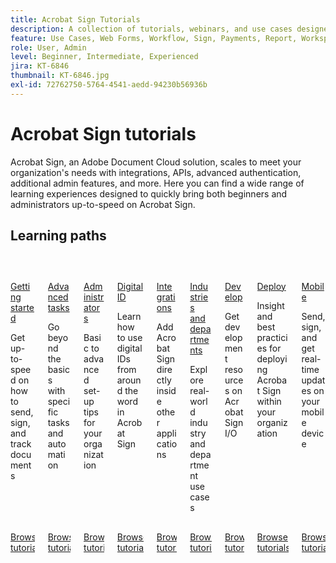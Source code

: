 ```yaml
---
title: Acrobat Sign Tutorials
description: A collection of tutorials, webinars, and use cases designed to quickly bring both beginners and administrators up-to-speed on Acrobat Sign
feature: Use Cases, Web Forms, Workflow, Sign, Payments, Report, Workspace, Deadline, Administration, Digital ID, Form, Integrations, Mobile, Skill Builder
role: User, Admin
level: Beginner, Intermediate, Experienced
jira: KT-6846
thumbnail: KT-6846.jpg
exl-id: 72762750-5764-4541-aedd-94230b56936b
---
```

# Acrobat Sign tutorials

Acrobat Sign, an Adobe Document Cloud solution, scales to meet your organization's needs with integrations, APIs, advanced authentication, additional admin features, and more. Here you can find a wide range of learning experiences designed to quickly bring both beginners and administrators up-to-speed on Acrobat Sign.

<div id="recs-overview-body-1"></div>
<div id="recs-overview-body-2"></div>
<div id="recs-overview-body-3"></div>
<div id="recs-overview-body-4"></div>
<div id="recs-overview-body-5"></div>
<div id="recs-overview-body-6"></div>

## Learning paths

<!-- Comment -->
<!-- CARDS

* https://experienceleague.adobe.com/en/docs/document-cloud-learn/sign-learning-hub/getting-started/beginner-users-overview
  {target = _self}
  {title = Getting started}
  {description = Get up-to-speed on how to send, sign, and track documents}
  {image = https://experienceleague.adobe.com/en/docs/document-cloud-learn/sign-learning-hub/media_18ba3ceee7595f1e28a75a6592e8a4bb37cb71fab.png?width=400&format=webply&optimize=medium}
  {cta = Browse tutorials}
* https://experienceleague.adobe.com/en/docs/document-cloud-learn/sign-learning-hub/advanced-tasks/advanced-users-overview
  {target = _self}
  {title = Advanced tasks}
  {description = Go beyond the basics with specific tasks and automation}
  {image = https://experienceleague.adobe.com/en/docs/document-cloud-learn/sign-learning-hub/media_146ddb86d3ad9a5f6209f6a4b6d0d64cb49468b9e.png?width=400&format=webply&optimize=medium}
  {cta = Browse tutorials}
* https://experienceleague.adobe.com/en/docs/document-cloud-learn/sign-learning-hub/admin-set-up/intro-admin-overview
  {target = _self}
  {title = Administrators}
  {description = Basic to advanced set-up tips for your organization}
  {image = https://experienceleague.adobe.com/en/docs/document-cloud-learn/sign-learning-hub/media_111971e7e23b65f50e06f84ac9790847f3a22a072.png?width=400&format=webply&optimize=medium}
  {cta = Browse tutorials}
* https://experienceleague.adobe.com/en/docs/document-cloud-learn/sign-learning-hub/digital-id/digitalid-overview
  {target = _self}
  {title = Digital ID}
  {description = Learn how to use digital IDs from around the word in Acrobat Sign}
  {image = https://experienceleague.adobe.com/en/docs/document-cloud-learn/sign-learning-hub/media_1824487d546924662b61ff3b7775ddede42f53294.png?width=400&format=webply&optimize=medium}
  {cta = Browse tutorials}
* https://experienceleague.adobe.com/en/docs/document-cloud-learn/sign-learning-hub/integrations/integrations-overview
  {target = _self}
  {title = Integrations}
  {description = Add Acrobat Sign directly inside other applications}
  {image = https://experienceleague.adobe.com/en/docs/document-cloud-learn/sign-learning-hub/media_1e9daa7a15754eb2f98528bb142c7f8d35c8ea37f.png?width=400&format=webply&optimize=medium}
  {cta = Browse tutorials}
* https://experienceleague.adobe.com/en/docs/document-cloud-learn/sign-learning-hub/expand/expand-inspire-overview
  {target = _self}
  {title = Industries and departments}
  {description = Explore real-world industry and department use cases}
  {image = https://experienceleague.adobe.com/en/docs/document-cloud-learn/sign-learning-hub/media_1429cec59ff57c920dcb7ee25284cfab92ac132de.png?width=400&format=webply&optimize=medium}
  {cta = Browse tutorials}
* https://experienceleague.adobe.com/en/docs/document-cloud-learn/sign-learning-hub/develop/develop-overview
  {target = _self}
  {title = Develop}
  {description = Get development resources on Acrobat Sign I/O}
  {image = https://experienceleague.adobe.com/en/docs/document-cloud-learn/sign-learning-hub/media_1ea321c07076da85df029aea9cb40a57d3bb5b980.png?width=400&format=webply&optimize=medium}
  {cta = Browse tutorials}
* https://experienceleague.adobe.com/en/docs/document-cloud-learn/sign-learning-hub/deploy/deploy-overview
  {target = _self}
  {title = Deploy}
  {description = Insight and best practicies for deploying Acrobat Sign within your organization}
  {image = https://experienceleague.adobe.com/en/docs/document-cloud-learn/sign-learning-hub/media_1eeb82a8f9e7b30fbc2eff133888ccaf827fe9cd6.png?width=400&format=webply&optimize=medium}
  {cta = Browse tutorials}
* https://experienceleague.adobe.com/en/docs/document-cloud-learn/sign-learning-hub/mobile/mobile-overview
  {target = _self}
  {title = Mobile}
  {description = Send, sign, and get real-time updates on your mobile device}
  {image = https://experienceleague.adobe.com/en/docs/document-cloud-learn/sign-learning-hub/media_12404baf4a5b172beb0dfce0073e8970c2c59d669.png?width=400&format=webply&optimize=medium}
  {cta = Browse tutorials}
  
-->
<!-- START CARDS HTML - DO NOT MODIFY BY HAND -->
<div class="columns">
    <div class="column is-half-tablet is-half-desktop is-one-third-widescreen" aria-label="Getting started">
        <div class="card" style="height: 100%; display: flex; flex-direction: column; height: 100%;">
            <div class="card-image">
                <figure class="image x-is-16by9">
                    <a href="https://experienceleague.adobe.com/en/docs/document-cloud-learn/sign-learning-hub/getting-started/beginner-users-overview" title="Getting started" target="_self" rel="referrer">
                        <img class="is-bordered-r-small" src="https://experienceleague.adobe.com/en/docs/document-cloud-learn/sign-learning-hub/media_18ba3ceee7595f1e28a75a6592e8a4bb37cb71fab.png?width=400&format=webply&optimize=medium" alt="Getting started"
                             style="width: 100%; aspect-ratio: 16 / 9; object-fit: cover; overflow: hidden; display: block; margin: auto;">
                    </a>
                </figure>
            </div>
            <div class="card-content is-padded-small" style="display: flex; flex-direction: column; flex-grow: 1; justify-content: space-between;">
                <div class="top-card-content">
                    <p class="headline is-size-6 has-text-weight-bold">
                        <a href="https://experienceleague.adobe.com/en/docs/document-cloud-learn/sign-learning-hub/getting-started/beginner-users-overview" target="_self" rel="referrer" title="Getting started">Getting started</a>
                    </p>
                    <p class="is-size-6">Get up-to-speed on how to send, sign, and track documents</p>
                </div>
                <a href="https://experienceleague.adobe.com/en/docs/document-cloud-learn/sign-learning-hub/getting-started/beginner-users-overview" target="_self" rel="referrer" class="spectrum-Button spectrum-Button--outline spectrum-Button--primary spectrum-Button--sizeM" style="align-self: flex-start; margin-top: 1rem;">
                    <span class="spectrum-Button-label has-no-wrap has-text-weight-bold">Browse tutorials</span>
                </a>
            </div>
        </div>
    </div>
    <div class="column is-half-tablet is-half-desktop is-one-third-widescreen" aria-label="Advanced tasks">
        <div class="card" style="height: 100%; display: flex; flex-direction: column; height: 100%;">
            <div class="card-image">
                <figure class="image x-is-16by9">
                    <a href="https://experienceleague.adobe.com/en/docs/document-cloud-learn/sign-learning-hub/advanced-tasks/advanced-users-overview" title="Advanced tasks" target="_self" rel="referrer">
                        <img class="is-bordered-r-small" src="https://experienceleague.adobe.com/en/docs/document-cloud-learn/sign-learning-hub/media_146ddb86d3ad9a5f6209f6a4b6d0d64cb49468b9e.png?width=400&format=webply&optimize=medium" alt="Advanced tasks"
                             style="width: 100%; aspect-ratio: 16 / 9; object-fit: cover; overflow: hidden; display: block; margin: auto;">
                    </a>
                </figure>
            </div>
            <div class="card-content is-padded-small" style="display: flex; flex-direction: column; flex-grow: 1; justify-content: space-between;">
                <div class="top-card-content">
                    <p class="headline is-size-6 has-text-weight-bold">
                        <a href="https://experienceleague.adobe.com/en/docs/document-cloud-learn/sign-learning-hub/advanced-tasks/advanced-users-overview" target="_self" rel="referrer" title="Advanced tasks">Advanced tasks</a>
                    </p>
                    <p class="is-size-6">Go beyond the basics with specific tasks and automation</p>
                </div>
                <a href="https://experienceleague.adobe.com/en/docs/document-cloud-learn/sign-learning-hub/advanced-tasks/advanced-users-overview" target="_self" rel="referrer" class="spectrum-Button spectrum-Button--outline spectrum-Button--primary spectrum-Button--sizeM" style="align-self: flex-start; margin-top: 1rem;">
                    <span class="spectrum-Button-label has-no-wrap has-text-weight-bold">Browse tutorials</span>
                </a>
            </div>
        </div>
    </div>
    <div class="column is-half-tablet is-half-desktop is-one-third-widescreen" aria-label="Administrators">
        <div class="card" style="height: 100%; display: flex; flex-direction: column; height: 100%;">
            <div class="card-image">
                <figure class="image x-is-16by9">
                    <a href="https://experienceleague.adobe.com/en/docs/document-cloud-learn/sign-learning-hub/admin-set-up/intro-admin-overview" title="Administrators" target="_self" rel="referrer">
                        <img class="is-bordered-r-small" src="https://experienceleague.adobe.com/en/docs/document-cloud-learn/sign-learning-hub/media_111971e7e23b65f50e06f84ac9790847f3a22a072.png?width=400&format=webply&optimize=medium" alt="Administrators"
                             style="width: 100%; aspect-ratio: 16 / 9; object-fit: cover; overflow: hidden; display: block; margin: auto;">
                    </a>
                </figure>
            </div>
            <div class="card-content is-padded-small" style="display: flex; flex-direction: column; flex-grow: 1; justify-content: space-between;">
                <div class="top-card-content">
                    <p class="headline is-size-6 has-text-weight-bold">
                        <a href="https://experienceleague.adobe.com/en/docs/document-cloud-learn/sign-learning-hub/admin-set-up/intro-admin-overview" target="_self" rel="referrer" title="Administrators">Administrators</a>
                    </p>
                    <p class="is-size-6">Basic to advanced set-up tips for your organization</p>
                </div>
                <a href="https://experienceleague.adobe.com/en/docs/document-cloud-learn/sign-learning-hub/admin-set-up/intro-admin-overview" target="_self" rel="referrer" class="spectrum-Button spectrum-Button--outline spectrum-Button--primary spectrum-Button--sizeM" style="align-self: flex-start; margin-top: 1rem;">
                    <span class="spectrum-Button-label has-no-wrap has-text-weight-bold">Browse tutorials</span>
                </a>
            </div>
        </div>
    </div>
    <div class="column is-half-tablet is-half-desktop is-one-third-widescreen" aria-label="Digital ID">
        <div class="card" style="height: 100%; display: flex; flex-direction: column; height: 100%;">
            <div class="card-image">
                <figure class="image x-is-16by9">
                    <a href="https://experienceleague.adobe.com/en/docs/document-cloud-learn/sign-learning-hub/digital-id/digitalid-overview" title="Digital ID" target="_self" rel="referrer">
                        <img class="is-bordered-r-small" src="https://experienceleague.adobe.com/en/docs/document-cloud-learn/sign-learning-hub/media_1824487d546924662b61ff3b7775ddede42f53294.png?width=400&format=webply&optimize=medium" alt="Digital ID"
                             style="width: 100%; aspect-ratio: 16 / 9; object-fit: cover; overflow: hidden; display: block; margin: auto;">
                    </a>
                </figure>
            </div>
            <div class="card-content is-padded-small" style="display: flex; flex-direction: column; flex-grow: 1; justify-content: space-between;">
                <div class="top-card-content">
                    <p class="headline is-size-6 has-text-weight-bold">
                        <a href="https://experienceleague.adobe.com/en/docs/document-cloud-learn/sign-learning-hub/digital-id/digitalid-overview" target="_self" rel="referrer" title="Digital ID">Digital ID</a>
                    </p>
                    <p class="is-size-6">Learn how to use digital IDs from around the word in Acrobat Sign</p>
                </div>
                <a href="https://experienceleague.adobe.com/en/docs/document-cloud-learn/sign-learning-hub/digital-id/digitalid-overview" target="_self" rel="referrer" class="spectrum-Button spectrum-Button--outline spectrum-Button--primary spectrum-Button--sizeM" style="align-self: flex-start; margin-top: 1rem;">
                    <span class="spectrum-Button-label has-no-wrap has-text-weight-bold">Browse tutorials</span>
                </a>
            </div>
        </div>
    </div>
    <div class="column is-half-tablet is-half-desktop is-one-third-widescreen" aria-label="Integrations">
        <div class="card" style="height: 100%; display: flex; flex-direction: column; height: 100%;">
            <div class="card-image">
                <figure class="image x-is-16by9">
                    <a href="https://experienceleague.adobe.com/en/docs/document-cloud-learn/sign-learning-hub/integrations/integrations-overview" title="Integrations" target="_self" rel="referrer">
                        <img class="is-bordered-r-small" src="https://experienceleague.adobe.com/en/docs/document-cloud-learn/sign-learning-hub/media_1e9daa7a15754eb2f98528bb142c7f8d35c8ea37f.png?width=400&format=webply&optimize=medium" alt="Integrations"
                             style="width: 100%; aspect-ratio: 16 / 9; object-fit: cover; overflow: hidden; display: block; margin: auto;">
                    </a>
                </figure>
            </div>
            <div class="card-content is-padded-small" style="display: flex; flex-direction: column; flex-grow: 1; justify-content: space-between;">
                <div class="top-card-content">
                    <p class="headline is-size-6 has-text-weight-bold">
                        <a href="https://experienceleague.adobe.com/en/docs/document-cloud-learn/sign-learning-hub/integrations/integrations-overview" target="_self" rel="referrer" title="Integrations">Integrations</a>
                    </p>
                    <p class="is-size-6">Add Acrobat Sign directly inside other applications</p>
                </div>
                <a href="https://experienceleague.adobe.com/en/docs/document-cloud-learn/sign-learning-hub/integrations/integrations-overview" target="_self" rel="referrer" class="spectrum-Button spectrum-Button--outline spectrum-Button--primary spectrum-Button--sizeM" style="align-self: flex-start; margin-top: 1rem;">
                    <span class="spectrum-Button-label has-no-wrap has-text-weight-bold">Browse tutorials</span>
                </a>
            </div>
        </div>
    </div>
    <div class="column is-half-tablet is-half-desktop is-one-third-widescreen" aria-label="Industries and departments">
        <div class="card" style="height: 100%; display: flex; flex-direction: column; height: 100%;">
            <div class="card-image">
                <figure class="image x-is-16by9">
                    <a href="https://experienceleague.adobe.com/en/docs/document-cloud-learn/sign-learning-hub/expand/expand-inspire-overview" title="Industries and departments" target="_self" rel="referrer">
                        <img class="is-bordered-r-small" src="https://experienceleague.adobe.com/en/docs/document-cloud-learn/sign-learning-hub/media_1429cec59ff57c920dcb7ee25284cfab92ac132de.png?width=400&format=webply&optimize=medium" alt="Industries and departments"
                             style="width: 100%; aspect-ratio: 16 / 9; object-fit: cover; overflow: hidden; display: block; margin: auto;">
                    </a>
                </figure>
            </div>
            <div class="card-content is-padded-small" style="display: flex; flex-direction: column; flex-grow: 1; justify-content: space-between;">
                <div class="top-card-content">
                    <p class="headline is-size-6 has-text-weight-bold">
                        <a href="https://experienceleague.adobe.com/en/docs/document-cloud-learn/sign-learning-hub/expand/expand-inspire-overview" target="_self" rel="referrer" title="Industries and departments">Industries and departments</a>
                    </p>
                    <p class="is-size-6">Explore real-world industry and department use cases</p>
                </div>
                <a href="https://experienceleague.adobe.com/en/docs/document-cloud-learn/sign-learning-hub/expand/expand-inspire-overview" target="_self" rel="referrer" class="spectrum-Button spectrum-Button--outline spectrum-Button--primary spectrum-Button--sizeM" style="align-self: flex-start; margin-top: 1rem;">
                    <span class="spectrum-Button-label has-no-wrap has-text-weight-bold">Browse tutorials</span>
                </a>
            </div>
        </div>
    </div>
    <div class="column is-half-tablet is-half-desktop is-one-third-widescreen" aria-label="Develop">
        <div class="card" style="height: 100%; display: flex; flex-direction: column; height: 100%;">
            <div class="card-image">
                <figure class="image x-is-16by9">
                    <a href="https://experienceleague.adobe.com/en/docs/document-cloud-learn/sign-learning-hub/develop/develop-overview" title="Develop" target="_self" rel="referrer">
                        <img class="is-bordered-r-small" src="https://experienceleague.adobe.com/en/docs/document-cloud-learn/sign-learning-hub/media_1ea321c07076da85df029aea9cb40a57d3bb5b980.png?width=400&format=webply&optimize=medium" alt="Develop"
                             style="width: 100%; aspect-ratio: 16 / 9; object-fit: cover; overflow: hidden; display: block; margin: auto;">
                    </a>
                </figure>
            </div>
            <div class="card-content is-padded-small" style="display: flex; flex-direction: column; flex-grow: 1; justify-content: space-between;">
                <div class="top-card-content">
                    <p class="headline is-size-6 has-text-weight-bold">
                        <a href="https://experienceleague.adobe.com/en/docs/document-cloud-learn/sign-learning-hub/develop/develop-overview" target="_self" rel="referrer" title="Develop">Develop</a>
                    </p>
                    <p class="is-size-6">Get development resources on Acrobat Sign I/O</p>
                </div>
                <a href="https://experienceleague.adobe.com/en/docs/document-cloud-learn/sign-learning-hub/develop/develop-overview" target="_self" rel="referrer" class="spectrum-Button spectrum-Button--outline spectrum-Button--primary spectrum-Button--sizeM" style="align-self: flex-start; margin-top: 1rem;">
                    <span class="spectrum-Button-label has-no-wrap has-text-weight-bold">Browse tutorials</span>
                </a>
            </div>
        </div>
    </div>
    <div class="column is-half-tablet is-half-desktop is-one-third-widescreen" aria-label="Deploy">
        <div class="card" style="height: 100%; display: flex; flex-direction: column; height: 100%;">
            <div class="card-image">
                <figure class="image x-is-16by9">
                    <a href="https://experienceleague.adobe.com/en/docs/document-cloud-learn/sign-learning-hub/deploy/deploy-overview" title="Deploy" target="_self" rel="referrer">
                        <img class="is-bordered-r-small" src="https://experienceleague.adobe.com/en/docs/document-cloud-learn/sign-learning-hub/media_1eeb82a8f9e7b30fbc2eff133888ccaf827fe9cd6.png?width=400&format=webply&optimize=medium" alt="Deploy"
                             style="width: 100%; aspect-ratio: 16 / 9; object-fit: cover; overflow: hidden; display: block; margin: auto;">
                    </a>
                </figure>
            </div>
            <div class="card-content is-padded-small" style="display: flex; flex-direction: column; flex-grow: 1; justify-content: space-between;">
                <div class="top-card-content">
                    <p class="headline is-size-6 has-text-weight-bold">
                        <a href="https://experienceleague.adobe.com/en/docs/document-cloud-learn/sign-learning-hub/deploy/deploy-overview" target="_self" rel="referrer" title="Deploy">Deploy</a>
                    </p>
                    <p class="is-size-6">Insight and best practicies for deploying Acrobat Sign within your organization</p>
                </div>
                <a href="https://experienceleague.adobe.com/en/docs/document-cloud-learn/sign-learning-hub/deploy/deploy-overview" target="_self" rel="referrer" class="spectrum-Button spectrum-Button--outline spectrum-Button--primary spectrum-Button--sizeM" style="align-self: flex-start; margin-top: 1rem;">
                    <span class="spectrum-Button-label has-no-wrap has-text-weight-bold">Browse tutorials</span>
                </a>
            </div>
        </div>
    </div>
    <div class="column is-half-tablet is-half-desktop is-one-third-widescreen" aria-label="Mobile">
        <div class="card" style="height: 100%; display: flex; flex-direction: column; height: 100%;">
            <div class="card-image">
                <figure class="image x-is-16by9">
                    <a href="https://experienceleague.adobe.com/en/docs/document-cloud-learn/sign-learning-hub/mobile/mobile-overview" title="Mobile" target="_self" rel="referrer">
                        <img class="is-bordered-r-small" src="https://experienceleague.adobe.com/en/docs/document-cloud-learn/sign-learning-hub/media_12404baf4a5b172beb0dfce0073e8970c2c59d669.png?width=400&format=webply&optimize=medium" alt="Mobile"
                             style="width: 100%; aspect-ratio: 16 / 9; object-fit: cover; overflow: hidden; display: block; margin: auto;">
                    </a>
                </figure>
            </div>
            <div class="card-content is-padded-small" style="display: flex; flex-direction: column; flex-grow: 1; justify-content: space-between;">
                <div class="top-card-content">
                    <p class="headline is-size-6 has-text-weight-bold">
                        <a href="https://experienceleague.adobe.com/en/docs/document-cloud-learn/sign-learning-hub/mobile/mobile-overview" target="_self" rel="referrer" title="Mobile">Mobile</a>
                    </p>
                    <p class="is-size-6">Send, sign, and get real-time updates on your mobile device</p>
                </div>
                <a href="https://experienceleague.adobe.com/en/docs/document-cloud-learn/sign-learning-hub/mobile/mobile-overview" target="_self" rel="referrer" class="spectrum-Button spectrum-Button--outline spectrum-Button--primary spectrum-Button--sizeM" style="align-self: flex-start; margin-top: 1rem;">
                    <span class="spectrum-Button-label has-no-wrap has-text-weight-bold">Browse tutorials</span>
                </a>
            </div>
        </div>
    </div>
</div>
<!-- END CARDS HTML - DO NOT MODIFY BY HAND -->
<!-- End Comment -->